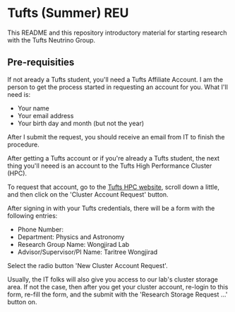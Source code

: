 # Tufts (Summer) REU

This README and this repository introductory material for starting research with the Tufts Neutrino Group.

## Pre-requisities

If not aready a Tufts student, you'll need a Tufts Affiliate Account. I am the person to get the process started in requesting an account for you.  What I'll need is:

* Your name
* Your email address
* Your birth day and month (but not the year)

After I submit the request, you should receive an email from IT to finish the procedure.

After getting a Tufts account or if you're already a Tufts student, the next thing you'll neeed is an account to the Tufts High Performance Cluster (HPC).

To request that account, go to the [Tufts HPC website](https://it.tufts.edu/high-performance-computing), scroll down a little, and then click on the 'Cluster Account Request' button.

After signing in with your Tufts credentials, there will be a form with the following entries:

* Phone Number:
* Department: Physics and Astronomy
* Research Group Name: Wongjirad Lab
* Advisor/Supervisor/PI Name: Taritree Wongjirad

Select the radio button 'New Cluster Account Request'. 

Usually, the IT folks will also give you access to our lab's cluster storage area. If not the case, then after you get your cluster account, re-login to this form, re-fill the form, and the submit with the 'Research Storage Request ...' button on.
